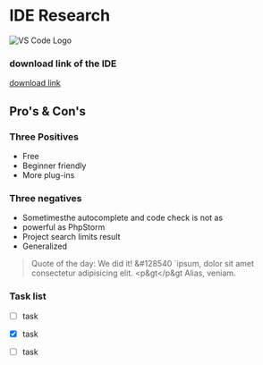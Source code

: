 # IDE Research

![VS Code Logo](https://cdn.worldvectorlogo.com/logos/visual-studio-code-1.svg)

      
 ### download link of the IDE
 [download link](https://code.visualstudio.com/download)

 ## Pro's & Con's

 ### Three Positives
 - Free
 - Beginner friendly
 - More plug-ins

 ### Three negatives
        
  - Sometimesthe autocomplete and code check is not as
  - powerful as PhpStorm
  - Project search limits result
  - Generalized

  > Quote of the day: We did it! &#128540
  `ipsum, dolor sit amet consectetur adipisicing elit. &lt;p&gt&lt;/p&gt Alias, veniam.

 ### Task list
  - [ ] task
  - [x] task
  - [ ] task

